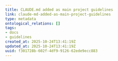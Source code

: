 ```yaml
---
title: CLAUDE.md added as main project guidelines
link: claude-md-added-as-main-project-guidelines
type: metadata
ontological_relations: []
tags:
- docs
- guidelines
created_at: 2025-10-24T13:41:19Z
updated_at: 2025-10-24T13:41:19Z
uuid: f301728b-602f-4df9-9126-62ede9ecc883
---
```


